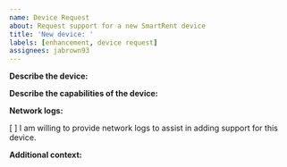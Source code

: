 ```yaml
---
name: Device Request
about: Request support for a new SmartRent device
title: 'New device: '
labels: [enhancement, device request]
assignees: jabrown93
---
```


**Describe the device:**

<!-- Please provide a device type, model number, URL, or any other information needed to identify this device. -->

**Describe the capabilities of the device:**

<!-- How should HomeKit be able to control this device? Ex. turn it on/off, change the input -->

**Network logs:**

<!-- We need to understand the data sent and received by the SmartRent app to control this device. -->
<!-- Please replace [ ] with [X] if you agree to help. -->

[ ] I am willing to provide network logs to assist in adding support for this device.

**Additional context:**

<!-- Add any other context or screenshots about the device request here. -->

<!-- Click the "Preview" tab before you submit to ensure the formatting is correct. -->
